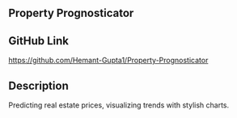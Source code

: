 ## Property Prognosticator

## GitHub Link
https://github.com/Hemant-Gupta1/Property-Prognosticator

## Description
Predicting real estate prices, visualizing trends with stylish charts.

